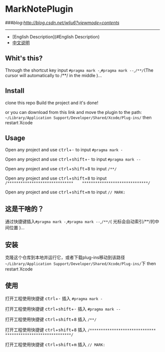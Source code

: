 # **MarkNotePlugin** 
###*blog:<http://blog.csdn.net/wliu6?viewmode=contents>*
***
* [English Description](#English Description)
* [中文说明](#中文说明)

## <a id="English Description"></a>Whit's this?
Through the shortcut key input `#pragma mark -`,`#pragma mark --`,`/**/`(The cursor will automatically to /**/ in the middle )...

## Install
clone this repo Build the project and it's done!

or you can download from this link and move the plugin to the path:  
`~/Library/Application Support/Developer/Shared/Xcode/Plug-ins/`
then restart Xcode

## Usage
Open any project and use <kbd>ctrl</kbd>+<kbd>-</kbd> to input `#pragma mark -`  

Open any project and use <kbd>ctrl</kbd>+<kbd>shift</kbd>+<kbd>-</kbd> to input `#pragma mark --`   

Open any project and use <kbd>ctrl</kbd>+<kbd>shift</kbd>+<kbd>8</kbd> to input `/**/`  

Open any project and use <kbd>ctrl</kbd>+<kbd>shift</kbd>+<kbd>8</kbd> to input `/******************************    ******************************/`  

Open any project and use <kbd>ctrl</kbd>+<kbd>shift</kbd>+<kbd>m</kbd> to input `// MARK:`

## <a id="中文说明"></a>这是干啥的？
通过快捷键插入`#pragma mark -`,`#pragma mark --`,`/**/`( 光标会自动索引/**/的中间位置 )...

## 安装
克隆这个仓库到本地并运行它，或者下载plug-ins移动到该路径  
`~/Library/Application Support/Developer/Shared/Xcode/Plug-ins/`下
then restart Xcode

## 使用
打开工程使用快捷键 <kbd>ctrl</kbd>+<kbd>-</kbd> 插入 `#pragma mark -`  

打开工程使用快捷键 <kbd>ctrl</kbd>+<kbd>shift</kbd>+<kbd>-</kbd> 插入 `#pragma mark --`   

打开工程使用快捷键 <kbd>ctrl</kbd>+<kbd>shift</kbd>+<kbd>8</kbd> 插入 `/**/`  

打开工程使用快捷键 <kbd>ctrl</kbd>+<kbd>shift</kbd>+<kbd>8</kbd> 插入 `/******************************    ******************************/`  

打开工程使用快捷键 <kbd>ctrl</kbd>+<kbd>shift</kbd>+<kbd>m</kbd> 插入 `// MARK:`
